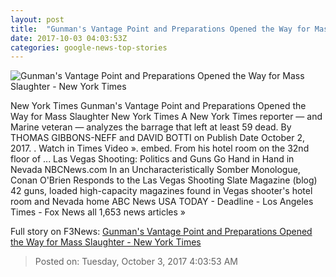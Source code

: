 ```yaml
---
layout: post
title:  "Gunman's Vantage Point and Preparations Opened the Way for Mass Slaughter - New York Times"
date: 2017-10-03 04:03:53Z
categories: google-news-top-stories
---
```


![Gunman's Vantage Point and Preparations Opened the Way for Mass Slaughter - New York Times](https://static01.nyt.com/images/2017/10/02/autossell/GettyImages-856494168/GettyImages-856494168-facebookJumbo-v2.jpg)

New York Times Gunman's Vantage Point and Preparations Opened the Way for Mass Slaughter New York Times A New York Times reporter — and Marine veteran — analyzes the barrage that left at least 59 dead. By THOMAS GIBBONS-NEFF and DAVID BOTTI on Publish Date October 2, 2017. . Watch in Times Video ». embed. From his hotel room on the 32nd floor of ... Las Vegas Shooting: Politics and Guns Go Hand in Hand in Nevada NBCNews.com In an Uncharacteristically Somber Monologue, Conan O'Brien Responds to the Las Vegas Shooting Slate Magazine (blog) 42 guns, loaded high-capacity magazines found in Vegas shooter's hotel room and Nevada home ABC News USA TODAY - Deadline - Los Angeles Times - Fox News all 1,653 news articles »


Full story on F3News: [Gunman's Vantage Point and Preparations Opened the Way for Mass Slaughter - New York Times](http://www.f3nws.com/n/3ef3RH)

> Posted on: Tuesday, October 3, 2017 4:03:53 AM
